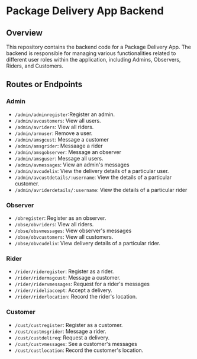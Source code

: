 # Package Delivery App Backend

## Overview

This repository contains the backend code for a Package Delivery App. The backend is responsible for managing various functionalities related to different user roles within the application, including Admins, Observers, Riders, and Customers.

## Routes or Endpoints

### Admin
- `/admin/adminregister`:Register an admin.
- `/admin/avcustomers`: View all users.
- `/admin/avriders`: View all riders.
- `/admin/armuser`: Remove a user.
- `/admin/amsgcust`: Message a customer
- `/admin/amsgrider`: Messaage a rider
- `/admin/amsgobserver`: Message an observer
- `/admin/amsguser`: Message all users.
- `/admin/avmessages`: View an admin's messages
- `/admin/avcudeliv`: View the delivery details of a particular user.
- `/admin/avcustdetails/:username`: View the details of a particular customer.
- `/admin/avriderdetails/:username`: View the details of a particular rider

### Observer

- `/obregister`: Register as an observer.
- `/obse/obvriders`: View all riders.
- `/obse/obsvmessages`: View observer's messages
- `/obse/obvcustomers`: View all customers.
- `/obse/obvcudeliv`: View delivery details of a particular rider.

### Rider

- `/rider/rideregister`: Register as a rider.
- `/rider/ridermsgcust`: Message a customer.
- `/rider/ridervmessages`: Request for a rider's messages
- `/rider/rideliaccept`: Accept a delivery.
- `/rider/riderlocation`: Record the rider's location.

### Customer

- `/cust/custregister`: Register as a customer.
- `/cust/custmsgrider`: Message a rider.
- `/cust/custdelireq`: Request a delivery.
- `/cust/custvmessages`: See a customer's messages
- `/cust/custlocation`: Record the customer's location.


